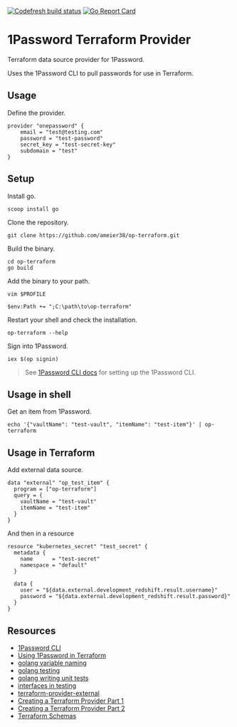 [![Codefresh build status]( https://g.codefresh.io/api/badges/pipeline/ameier38/ameier38%2Fop-terraform%2Fop-terraform?key=eyJhbGciOiJIUzI1NiJ9.NWMzMjE0ODA3YTJkOGI3ZjkxMzVhZjlm.WFn4I6XuUDBfWsKEp6LIuG-IlDsT4JCDTjMzeH7kGu8&type=cf-1)]( https://g.codefresh.io/pipelines/op-terraform/builds?filter=trigger:build~Build;pipeline:5ce2933ab66ecb8654fe386b~op-terraform)
[![Go Report Card](https://goreportcard.com/badge/github.com/ameier38/terraform-provider-onepassword)](https://goreportcard.com/report/github.com/ameier38/terraform-provider-onepassword)

# 1Password Terraform Provider
Terraform data source provider for 1Password.

Uses the 1Password CLI to pull passwords for use in Terraform.

## Usage
Define the provider.
```
provider "onepassword" {
	email = "test@testing.com"
	password = "test-password"
	secret_key = "test-secret-key"
	subdomain = "test"
}
```

## Setup

Install go.
```
scoop install go
```

Clone the repository.
```
git clone https://github.com/ameier38/op-terraform.git
```

Build the binary.
```
cd op-terraform
go build
```

Add the binary to your path.
```
vim $PROFILE
```
```
$env:Path += ";C:\path\to\op-terraform"
```

Restart your shell and check the installation.
```
op-terraform --help
```

Sign into 1Password.
```
iex $(op signin)
```
> See [1Password CLI docs](https://support.1password.com/command-line-getting-started/) 
for setting up the 1Password CLI.

## Usage in shell
Get an item from 1Password.
```
echo '{"vaultName": "test-vault", "itemName": "test-item"}' | op-terraform
```

## Usage in Terraform
Add external data source.
```t
data "external" "op_test_item" {
  program = ["op-terraform"]
  query = {
    vaultName = "test-vault"
    itemName = "test-item"
  }
}
```

And then in a resource
```t
resource "kubernetes_secret" "test_secret" {
  metadata {
    name      = "test-secret"
    namespace = "default"
  }

  data {
    user = "${data.external.development_redshift.result.username}"
    password = "${data.external.development_redshift.result.password}"
  }
}
```

## Resources
- [1Password CLI](https://support.1password.com/command-line-getting-started/)
- [Using 1Password in Terraform](https://medium.com/@JesseDearing/using-1password-values-in-terraform-71d2e3077380)
- [golang variable naming](https://talks.golang.org/2014/names.slide#1)
- [golang testing](https://golang.org/pkg/testing/)
- [golang writing unit tests](https://blog.alexellis.io/golang-writing-unit-tests/)
- [interfaces in testing](https://nathanleclaire.com/blog/2015/10/10/interfaces-and-composition-for-effective-unit-testing-in-golang/)
- [terraform-provider-external](https://github.com/terraform-providers/terraform-provider-external)
- [Creating a Terraform Provider Part 1](https://medium.com/spaceapetech/creating-a-terraform-provider-part-1-ed12884e06d7)
- [Creating a Terraform Provider Part 2](https://medium.com/spaceapetech/creating-a-terraform-provider-part-2-1346f89f082c)
- [Terraform Schemas](https://www.terraform.io/docs/extend/schemas/index.html)

